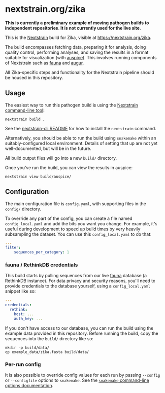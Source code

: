 # nextstrain.org/zika

**This is currently a preliminary example of moving pathogen builds to
independent repositories.  It is not currently used for the live site.**

This is the [Nextstrain][] build for Zika, visible at
<https://nextstrain.org/zika>.

The build encompasses fetching data, preparing it for analysis, doing quality
control, performing analyses, and saving the results in a format suitable for
visualization (with [auspice][]).  This involves running components of
Nextstrain such as [fauna][] and [augur][].

All Zika-specific steps and functionality for the Nextstrain pipeline should be
housed in this repository.


## Usage

The easiest way to run this pathogen build is using the [Nextstrain
command-line tool][nextstrain-cli]:

    nextstrain build .

See the [nextstrain-cli README][] for how to install the `nextstrain` command.

Alternatively, you should be able to run the build using `snakemake` within an
suitably-configured local environment.  Details of setting that up are not yet
well-documented, but will be in the future.

All build output files will go into a new `build/` directory.

Once you've run the build, you can view the results in auspice:

    nextstrain view build/auspice/


## Configuration

The main configuration file is `config.yaml`, with supporting files in the
`config/` directory.

To override any part of the config, you can create a file named
`config_local.yaml` and add the bits you want you change.  For example, it's
useful during development to speed up build times by very heavily subsampling
the dataset.  You can use this `config_local.yaml` to do that:

```yaml
---
filter:
    sequences_per_category: 1
```

### fauna / RethinkDB credentials

This build starts by pulling sequences from our live [fauna][] database (a
RethinkDB instance).  For data privacy and security reasons, you'll need to
provide credentials to the database yourself, using a `config_local.yaml`
snippet like so:

```yaml
---
credentials:
  rethink:
    host: ...
    auth_key: ...
```

If you don't have access to our database, you can run the build using the
example data provided in this repository.  Before running the build, copy the
sequences into the `build/` directory like so:

    mkdir -p build/data/
    cp example_data/zika.fasta build/data/

### Per-run config

It is also possible to override config values for each run by passing
`--config` or `--configfile` options to `snakemake`.  See the [`snakemake`
command-line options documentation][snakemake cli].


[Nextstrain]: https://nextstrain.org
[fauna]: https://github.com/nextstrain/fauna
[augur]: https://github.com/nextstrain/augur
[auspice]: https://github.com/nextstrain/auspice
[snakemake cli]: https://snakemake.readthedocs.io/en/stable/executable.html#all-options
[nextstrain-cli]: https://github.com/nextstrain/cli
[nextstrain-cli README]: https://github.com/nextstrain/cli/blob/master/README.md
